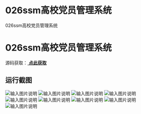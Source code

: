# 026ssm高校党员管理系统
026ssm高校党员管理系统

# 026ssm高校党员管理系统

源码获取：[ **点此获取** ](http://www.shuyue.fun/index.php?type=productinfo&id=127)

## 运行截图
![输入图片说明](https://images.gitee.com/uploads/images/2021/0316/201030_a50d749a_863230.png "屏幕截图.png")
![输入图片说明](https://images.gitee.com/uploads/images/2021/0316/201041_0109d936_863230.png "屏幕截图.png")
![输入图片说明](https://images.gitee.com/uploads/images/2021/0316/201050_77ba4da6_863230.png "屏幕截图.png")
![输入图片说明](https://images.gitee.com/uploads/images/2021/0316/201059_0ab3d753_863230.png "屏幕截图.png")
![输入图片说明](https://images.gitee.com/uploads/images/2021/0316/201110_c1c99f49_863230.png "屏幕截图.png")
![输入图片说明](https://images.gitee.com/uploads/images/2021/0316/201119_419966c1_863230.png "屏幕截图.png")
![输入图片说明](https://images.gitee.com/uploads/images/2021/0316/201130_e125e7e8_863230.png "屏幕截图.png")
![输入图片说明](https://images.gitee.com/uploads/images/2021/0316/201139_56baa9b2_863230.png "屏幕截图.png")
![输入图片说明](https://images.gitee.com/uploads/images/2021/0316/201150_cd67942b_863230.png "屏幕截图.png")

